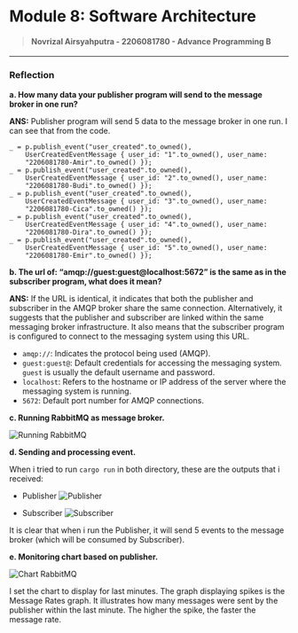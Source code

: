 # Module 8: Software Architecture

> #### Novrizal Airsyahputra - 2206081780 - Advance Programming B

---

### Reflection

**a. How many data your publisher program will send to the message broker in one run?**

**ANS:** 
Publisher program will send 5 data to the message broker in one run. I can see that from the code.
```
_ = p.publish_event("user_created".to_owned(),
    UserCreatedEventMessage { user_id: "1".to_owned(), user_name:
    "2206081780-Amir".to_owned() });
_ = p.publish_event("user_created".to_owned(),
    UserCreatedEventMessage { user_id: "2".to_owned(), user_name:
    "2206081780-Budi".to_owned() });
_ = p.publish_event("user_created".to_owned(),
    UserCreatedEventMessage { user_id: "3".to_owned(), user_name:
    "2206081780-Cica".to_owned() });
_ = p.publish_event("user_created".to_owned(),
    UserCreatedEventMessage { user_id: "4".to_owned(), user_name:
    "2206081780-Dira".to_owned() });
_ = p.publish_event("user_created".to_owned(),
    UserCreatedEventMessage { user_id: "5".to_owned(), user_name:
    "2206081780-Emir".to_owned() });
```

**b. The url of: “amqp://guest:guest@localhost:5672” is the same as in the subscriber
program, what does it mean?**

**ANS:**
If the URL is identical, it indicates that both the publisher and subscriber in the AMQP broker share the same connection. 
Alternatively, it suggests that the publisher and subscriber are linked within the same messaging broker infrastructure.
It also means that the subscriber program is configured to connect to the messaging system using this URL.

- `amqp://`: Indicates the protocol being used (AMQP).
- `guest:guest@`: Default credentials for accessing the messaging system. `guest` is usually the default username and password.
- `localhost`: Refers to the hostname or IP address of the server where the messaging system is running. 
- `5672`: Default port number for AMQP connections.

**c. Running RabbitMQ as message broker.**

![Running RabbitMQ](https://cdn.discordapp.com/attachments/1111642397248598067/1231972806309445693/image.png?ex=6638e715&is=66267215&hm=d86c4c43c7663b85cf121f1a58f874d2d52d4b56e397a6494361085dac462adc&)

**d. Sending and processing event.**

When i tried to run `cargo run` in both directory, these are the outputs that i received:

- Publisher
![Publisher](https://cdn.discordapp.com/attachments/1111642397248598067/1231977535466901585/image.png?ex=6638eb7d&is=6626767d&hm=276152253b0c9e7c02f08f5f52cc1f6e76cd0bbcda1b1bb201421b5f66020782&)

- Subscriber
![Subscriber](https://cdn.discordapp.com/attachments/1111642397248598067/1231977751733342208/image.png?ex=6638ebb1&is=662676b1&hm=becad5d199cf9b1e9c94df51bf7991d36427c5fb32e8aa49215a74042b735744&)

It is clear that when i run the Publisher, it will send 5 events to the message broker (which will be consumed by Subscriber).


**e. Monitoring chart based on publisher.**

![Chart RabbitMQ](https://cdn.discordapp.com/attachments/1111642397248598067/1231978660815306773/image.png?ex=6638ec89&is=66267789&hm=94cd847b340586fead1af750e6a83080806778dfc82ee5f0145218ae3d448e84&)

I set the chart to display for last minutes. 
The graph displaying spikes is the Message Rates graph. 
It illustrates how many messages were sent by the publisher within the last minute. 
The higher the spike, the faster the message rate.